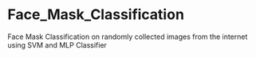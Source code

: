# Face_Mask_Classification
Face Mask Classification on randomly collected images from the internet using SVM and MLP Classifier

